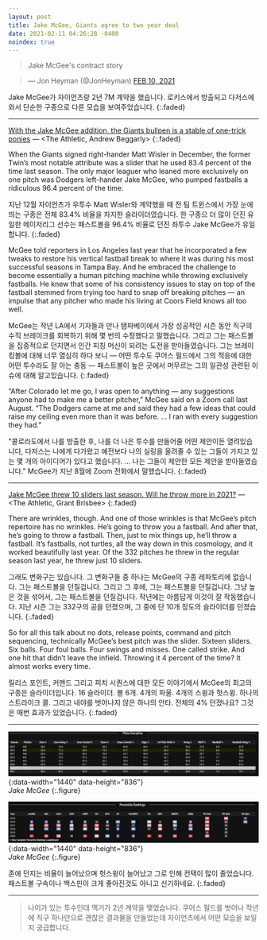 ```yaml
---
layout: post
title: Jake McGee, Giants agree to two year deal
date: 2021-02-11 04:26:28 -0400
noindex: true
---
```


> Jake McGee's contract story

<script async src="//platform.twitter.com/widgets.js" charset="utf-8"></script>
<blockquote class="twitter-tweet" data-lang="en">
  &mdash; Jon Heyman (@JonHeyman)
  <a href="https://twitter.com/JonHeyman/status/1359254140464078852">FEB 10, 2021</a>
</blockquote>

Jake McGee가 자이언츠랑 2년 7M 계약을 했습니다. 로키스에서 방출되고 다저스에 와서 단순한 구종으로 다른 모습을 보여주었습니다.
{:.faded}

---

[With the Jake McGee addition, the Giants bullpen is a stable of one-trick ponies](https://theathletic.com/2378708/2021/02/09/giants-sign-jake-mcgee/) &mdash; <The Athletic, Andrew Beggarly>
{:.faded}

When the Giants signed right-hander Matt Wisler in December, the former Twin’s most notable attribute was a slider that he used 83.4 percent of the time last season. The only major leaguer who leaned more exclusively on one pitch was Dodgers left-hander Jake McGee, who pumped fastballs a ridiculous 96.4 percent of the time.

지난 12월 자이언츠가 우투수 Matt Wisler와 계약했을 때 전 팀 트윈스에서 가장 눈에 띄는 구종은 전체 83.4% 비율을 차지한 슬라이더였습니다. 한 구종으 더 많이 던진 유일한 메이저리그 선수는 패스트볼을 96.4% 비율로 던진 좌투수 Jake McGee가 유일합니다.
{:.faded}

McGee told reporters in Los Angeles last year that he incorporated a few tweaks to restore his vertical fastball break to where it was during his most successful seasons in Tampa Bay. And he embraced the challenge to become essentially a human pitching machine while throwing exclusively fastballs. He knew that some of his consistency issues to stay on top of the fastball stemmed from trying too hard to snap off breaking pitches — an impulse that any pitcher who made his living at Coors Field knows all too well.

McGee는 작년 LA에서 기자들과 만나 탬파베이에서 가장 성공적인 시즌 동안 직구의 수직 브레이크를 회복하기 위해 몇 번의 수정했다고 말했습니다. 그리고 그는 패스트볼을 집중적으로 던지면서 인간 피칭 머신이 되려는 도전을 받아들였습니다. 그는 브레이킹볼에 대해 너무 열심히 하다 보니 — 어떤 투수도 쿠어스 필드에서 그의 적응에 대한 어떤 투수라도 잘 아는 충동 — 패스트볼이 높은 곳에서 머무르는 그의 일관성 관련된 이슈에 대해 알고있습니다.
{:.faded}

“After Colorado let me go, I was open to anything — any suggestions anyone had to make me a better pitcher,” McGee said on a Zoom call last August. “The Dodgers came at me and said they had a few ideas that could raise my ceiling even more than it was before. … I ran with every suggestion they had.”

"콜로라도에서 나를 방출한 후, 나를 더 나은 투수를 만들어줄 어떤 제안이든 열려있습니다, 다저스는 나에게 다가왔고 예전보다 나의 실링을 올려줄 수 있는 그들이 가지고 있는 몇 개의 아이디어가 있다고 했습니다. … 나는 그들이 제안한 모든 제안을 받아들였습니다." McGee가 지난 8월에 Zoom 전화에서 말했습니다.
{:.faded}

---

[Jake McGee threw 10 sliders last season. Will he throw more in 2021?](https://theathletic.com/2378564/2021/02/11/jake-mcgee-threw-10-sliders-last-season-will-he-throw-more-in-2021/) &mdash; <The Athletic, Grant Brisbee>
{:.faded}

There are wrinkles, though. And one of those wrinkles is that McGee’s pitch repertoire has no wrinkles. He’s going to throw you a fastball. And after that, he’s going to throw a fastball. Then, just to mix things up, he’ll throw a fastball. It’s fastballs, not turtles, all the way down in this cosmology, and it worked beautifully last year. Of the 332 pitches he threw in the regular season last year, he threw just 10 sliders.

그래도 변화구는 있습니다. 그 변화구들 중 하나는 McGee의 구종 레파토리에 없습니다. 그는 패스트볼을 던질겁니다. 그리고 그 후에, 그는 패스트볼을 던질겁니다. 그냥 높은 것을 섞어서, 그는 패스트볼을 던질겁니다. 작년에는 아름답게 이것이 잘 작동했습니다. 지난 시즌 그는 332구의 공을 던졌으며, 그 중에 단 10개 정도의 슬라이더를 던졌습니다.
{:.faded}

So for all this talk about no dots, release points, command and pitch sequencing, technically McGee’s best pitch was the slider. Sixteen sliders. Six balls. Four foul balls. Four swings and misses. One called strike. And one hit that didn’t leave the infield. Throwing it 4 percent of the time? It almost works every time.

릴리스 포인트, 커맨드 그리고 피치 시퀀스에 대한 모든 이야기에서 McGee의 최고의 구종은 슬라이더입니다. 16 슬라이더. 볼 6개. 4개의 파울. 4개의 스윙과 헛스윙. 하나의 스트라이크 콜. 그리고 내야를 벗어나지 않은 하나의 안타. 전체의 4% 던졌나요? 그것은 매번 효과가 있었습니다.
{:.faded}

---

![Jake McGee](/image/jakemcgee1.png){:data-width="1440" data-height="836"}   
*Jake McGee*
{:.figure}

![Jake McGee](/image/jakemcgee2.png){:data-width="1440" data-height="836"}   
*Jake McGee*
{:.figure}

존에 던지는 비율이 늘어났으며 헛스윙이 늘어났고 그로 인해 컨택이 많이 줄었습니다. 패스트볼 구속이나 백스핀이 크게 좋아진것도 아니고 신기하네요.
{:.faded}

---

> 나이가 있는 투수인데 맥기가 2년 계약을 맺었습니다. 쿠어스 필드를 벗어나 작년에 직구 하나만으로 괜찮은 결과물을 만들었는데 자이언츠에서 어떤 모습을 보일지 궁급합니다.
